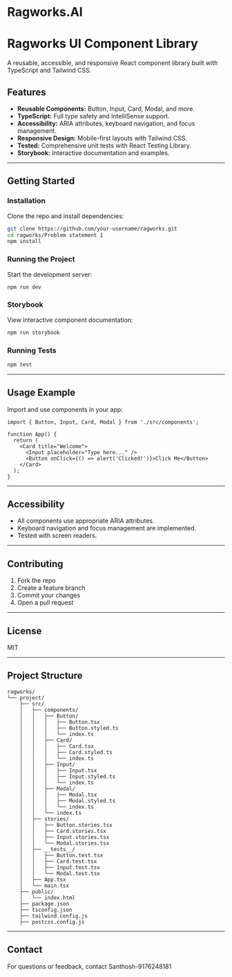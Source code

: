 ﻿# Ragworks.AI

# Ragworks UI Component Library

A reusable, accessible, and responsive React component library built with TypeScript and Tailwind CSS.

## Features

- **Reusable Components:** Button, Input, Card, Modal, and more.
- **TypeScript:** Full type safety and IntelliSense support.
- **Accessibility:** ARIA attributes, keyboard navigation, and focus management.
- **Responsive Design:** Mobile-first layouts with Tailwind CSS.
- **Tested:** Comprehensive unit tests with React Testing Library.
- **Storybook:** Interactive documentation and examples.

---

## Getting Started

### Installation

Clone the repo and install dependencies:

```bash
git clone https://github.com/your-username/ragworks.git
cd ragworks/Problem statement 1
npm install
```

### Running the Project

Start the development server:

```bash
npm run dev
```

### Storybook

View interactive component documentation:

```bash
npm run storybook
```

### Running Tests

```bash
npm test
```

---

## Usage Example

Import and use components in your app:

```tsx
import { Button, Input, Card, Modal } from './src/components';

function App() {
  return (
    <Card title="Welcome">
      <Input placeholder="Type here..." />
      <Button onClick={() => alert('Clicked!')}>Click Me</Button>
    </Card>
  );
}
```

---

## Accessibility

- All components use appropriate ARIA attributes.
- Keyboard navigation and focus management are implemented.
- Tested with screen readers.

---

## Contributing

1. Fork the repo
2. Create a feature branch
3. Commit your changes
4. Open a pull request

---

## License

MIT

---

## Project Structure

```
ragworks/
└── project/
    ├── src/
    │   ├── components/
    │   │   ├── Button/
    │   │   │   ├── Button.tsx
    │   │   │   ├── Button.styled.ts
    │   │   │   └── index.ts
    │   │   ├── Card/
    │   │   │   ├── Card.tsx
    │   │   │   ├── Card.styled.ts
    │   │   │   └── index.ts
    │   │   ├── Input/
    │   │   │   ├── Input.tsx
    │   │   │   ├── Input.styled.ts
    │   │   │   └── index.ts
    │   │   ├── Modal/
    │   │   │   ├── Modal.tsx
    │   │   │   ├── Modal.styled.ts
    │   │   │   └── index.ts
    │   │   └── index.ts
    │   ├── stories/
    │   │   ├── Button.stories.tsx
    │   │   ├── Card.stories.tsx
    │   │   ├── Input.stories.tsx
    │   │   └── Modal.stories.tsx
    │   ├── __tests__/
    │   │   ├── Button.test.tsx
    │   │   ├── Card.test.tsx
    │   │   ├── Input.test.tsx
    │   │   └── Modal.test.tsx
    │   ├── App.tsx
    │   └── main.tsx
    ├── public/
    │   └── index.html
    ├── package.json
    ├── tsconfig.json
    ├── tailwind.config.js
    ├── postcss.config.js
```
---

## Contact

For questions or feedback, contact Santhosh-9176248181



